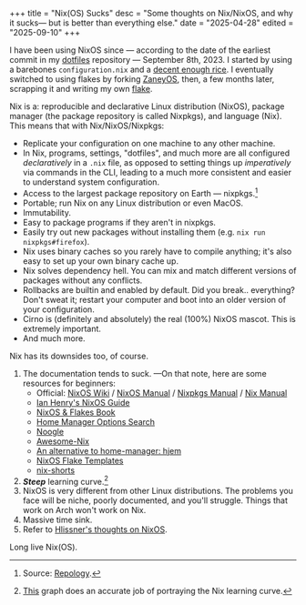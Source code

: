 +++
title = "Nix(OS) Sucks"
desc = "Some thoughts on Nix/NixOS, and why it sucks— but is better than everything else."
date = "2025-04-28"
edited = "2025-09-10"
+++

I have been using NixOS since — according to the date of the earliest commit in my [dotfiles](https://orangc.net/dots) repository — September 8th, 2023. I started by using a barebones `configuration.nix` and a [decent enough rice](../assets/old-nix-kde-rice.png). I eventually switched to using flakes by forking [ZaneyOS](https://gitlab.com/Zaney/zaneyos), then, a few months later, scrapping it and writing my own [flake](https://orangc.net/dots).

Nix is a: reproducible and declarative Linux distribution (NixOS), package manager (the package repository is called Nixpkgs), and language (Nix). This means that with Nix/NixOS/Nixpkgs:

- Replicate your configuration on one machine to any other machine.
- In Nix, programs, settings, "dotfiles", and much more are all configured *declaratively* in a `.nix` file, as opposed to setting things up *imperatively* via commands in the CLI, leading to a much more consistent and easier to understand system configuration.
- Access to the largest package repository on Earth — nixpkgs.[^1]
- Portable; run Nix on any Linux distribution or even MacOS.
- Immutability.
- Easy to package programs if they aren't in nixpkgs.
- Easily try out new packages without installing them (e.g. `nix run nixpkgs#firefox`).
- Nix uses binary caches so you rarely have to compile anything; it's also easy to set up your own binary cache up.
- Nix solves dependency hell. You can mix and match different versions of packages without any conflicts.
- Rollbacks are builtin and enabled by default. Did you break.. everything? Don't sweat it; restart your computer and boot into an older version of your configuration.
- Cirno is (definitely and absolutely) the real (100%) NixOS mascot. This is extremely important.
- And much more.

Nix has its downsides too, of course.

1. The documentation tends to suck. —On that note, here are some resources for beginners:
    - Official: [NixOS Wiki](https://wiki.nixos.org/wiki/NixOS_Wiki) / [NixOS Manual](https://nixos.org/manual/nixos/unstable/) / [Nixpkgs Manual](https://nixos.org/manual/nixpkgs/unstable/) / [Nix Manual](https://nix.dev/manual/nix/2.28/)
    - [Ian Henry's NixOS Guide](https://ianthehenry.com/posts/how-to-learn-nix/introduction/)
    - [NixOS & Flakes Book](https://nixos-and-flakes.thiscute.world/)
    - [Home Manager Options Search](https://nix-community.github.io/home-manager/options.xhtml)
    - [Noogle](https://noogle.dev)
    - [Awesome-Nix](https://nix-community.github.io/awesome-nix/)
    - [An alternative to home-manager: hjem](https://github.com/feel-co/hjem/)
    - [NixOS Flake Templates](https://github.com/NixOS/templates)
    - [nix-shorts](https://github.com/justinwoo/nix-shorts)
2. ***Steep*** learning curve.[^2]
3. NixOS is very different from other Linux distributions. The problems you face will be niche, poorly documented, and you'll struggle. Things that work on Arch won't work on Nix.
4. Massive time sink. 
5. Refer to [Hlissner's thoughts on NixOS](https://github.com/hlissner/dotfiles?tab=readme-ov-file#frequently-asked-questions).

Long live Nix(OS).

[^1]: Source: [Repology](https://repology.org/repositories/statistics/total).
[^2]: [This](../assets/nix-learning-curve-of-doom.png) graph does an accurate job of portraying the Nix learning curve.